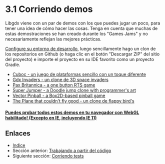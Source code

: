 # 3.1 Corriendo demos

Libgdx viene con un par de demos con los que puedes jugar un poco, para tener una idea de cómo hacer las cosas. Tenga en cuenta que muchas de estas demostraciones se han creado durante los "Games Jams" y no necesariamente reflejan las mejores prácticas.

[Configure su entorno de desarrollo](02.0.md), luego sencillamente hago un clon de los repositorios en Github (o haga clic en el botón "Descargar ZIP" del sitio del proyecto) e importe el proyecto en su IDE favorito como un proyecto Gradle.


- [Cuboc - un juego de plataformas sencillo con un toque diferente](https://github.com/libgdx/libgdx-demo-cuboc)
- [Gdx Invaders - un clone de 3D space invaders](https://github.com/libgdx/libgdx-demo-invaders)
- [Pax Britannica - a one button RTS game](https://github.com/libgdx/libgdx-demo-pax-britannica)
- [Super Jumper - a Doodle jump clone with programmer's art](https://github.com/libgdx/libgdx-demo-superjumper)
- [Vector Pinball - a Box2D-based pinball game](https://github.com/libgdx/libgdx-demo-vector-pinball)
- [The Plane that couldn't fly good - un clone de flappy bird's](https://github.com/badlogic/theplanethatcouldntflygood)

#### [Puedes probar todos estos demos en tu navegador con WebGL habilitado! (Excepto en IE, incluyendo IE 11)](http://libgdx.badlogicgames.com/demos/)

## Enlaces

- [Indice](preface.md)
- Sección anterior: [Trabajando a partir del código](03.0.md)
- Siguiente sección: [Corriendo tests](03.2.md)
